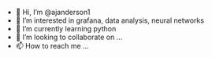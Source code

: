- 👋 Hi, I’m @ajanderson1
- 👀 I’m interested in grafana, data analysis, neural networks
- 🌱 I’m currently learning python
- 💞️ I’m looking to collaborate on ...
- 📫 How to reach me ...

<!---
ajanderson1/ajanderson1 is a ✨ special ✨ repository because its `README.md` (this file) appears on your GitHub profile.
You can click the Preview link to take a look at your changes.
--->

